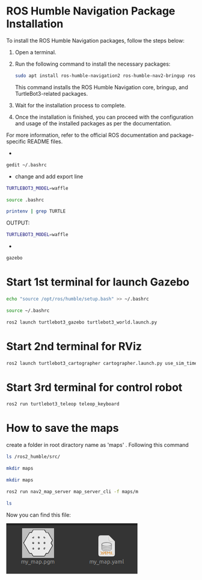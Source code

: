 # ROS Humble Navigation Package Installation

To install the ROS Humble Navigation packages, follow the steps below:

1. Open a terminal.

2. Run the following command to install the necessary packages:

    ```bash
    sudo apt install ros-humble-navigation2 ros-humble-nav2-bringup ros-humble-turtlebot3*
    ```

   This command installs the ROS Humble Navigation core, bringup, and TurtleBot3-related packages.

3. Wait for the installation process to complete.

4. Once the installation is finished, you can proceed with the configuration and usage of the installed packages as per the documentation.

For more information, refer to the official ROS documentation and package-specific README files.

* 
```bash
gedit ~/.bashrc
```

* change and add export line

```bash
TURTLEBOT3_MODEL=waffle
```



```bash
source .bashrc
```

```bash
printenv | grep TURTLE
```
OUTPUT:

```bash
TURTLEBOT3_MODEL=waffle
```
*
```bash
gazebo
```


# Start 1st terminal for launch Gazebo

```bash
echo "source /opt/ros/humble/setup.bash" >> ~/.bashrc
```

```bash
source ~/.bashrc
```
```bash
ros2 launch turtlebot3_gazebo turtlebot3_world.launch.py
```

# Start 2nd terminal for RViz

```bash
ros2 launch turtlebot3_cartographer cartographer.launch.py use_sim_time:=True
```
# Start 3rd terminal for control robot

```bash
ros2 run turtlebot3_teleop teleop_keyboard
```


# How to save the maps
create a folder in root diractory name as 'maps' . Following this command

```bash
ls /ros2_humble/src/
```
```bash
mkdir maps
```
```bash
mkdir maps
```

```bash
ros2 run nav2_map_server map_server_cli -f maps/m 
```
```bash
ls
```
Now you can find this file:

![Alt text](image-1.png)